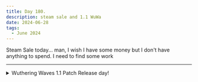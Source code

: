 ```yaml
---
title: Day 180.
description: steam sale and 1.1 WuWa
date: 2024-06-28
tags: 
  - June 2024
---
```


Steam Sale today... man, I wish I have some money but I don't have anything to spend. I need to find some work

-----

<details>
<summary>
Wuthering Waves 1.1 Patch Release day!
</summary>

...but I spend it instead finishing the story from 1.0... heheh... yeah, safe to say the game fell to the wayside for me as I focus on a lot of things in the past few weeks, but I'm back now, ready to grind to get Changli!

Before we do that though, let's finish the 1.0 main story first, and holy shit some of these scenes are just paintings

<a href="https://imgur.com/idQvi3Z"><img src="https://i.imgur.com/idQvi3Z.png" title="source: imgur.com" width="500px" alt="Crownless Epic"/></a>

<a href="https://imgur.com/op4YN2T"><img src="https://i.imgur.com/op4YN2T.png" title="source: imgur.com" width="500px" alt="Rover vs Eyes Part 1"/></a>

<a href="https://imgur.com/JuCa5vZ"><img src="https://i.imgur.com/JuCa5vZ.png" title="source: imgur.com" width="500px" alt="Rover vs Eyes Part 2"/></a>

<a href="https://imgur.com/2Q6dFVj"><img src="https://i.imgur.com/2Q6dFVj.png" title="source: imgur.com" width="500px" alt="Rover Wings"/></a>

<a href="https://imgur.com/Z43nBM6"><img src="https://i.imgur.com/Z43nBM6.png" title="source: imgur.com" width="500px" alt="Rover Determined"/></a>

Outside of the epic scenes, we also have scenes like this when Rover is in tears HUEEEE wejfskhfshfl

<a href="https://imgur.com/PpynAJU"><img src="https://i.imgur.com/PpynAJU.png" title="source: imgur.com" width="500px" alt="Rover in tears"/></a>

And scene where I feel like Jiyan and Rover is a newlywed couple looking at their new kid:

<a href="https://imgur.com/IhHWRFy"><img src="https://i.imgur.com/IhHWRFy.png" title="source: imgur.com" width="500px" alt="Rover x Jiyan's kid POV"/></a>

And we get to meet the "Little One", also known as Abby. Seems like this is the "Paimon" of this world, for sure. They are playing it up to be cute, but also Abby is pretty sarcastic, which I enjoy a lot :D

<a href="https://imgur.com/j3rFkSX"><img src="https://i.imgur.com/j3rFkSX.png" title="source: imgur.com" width="500px" alt="Abby!"/></a>

<a href="https://imgur.com/z5jJchQ"><img src="https://i.imgur.com/z5jJchQ.png" title="source: imgur.com" width="500px" alt="Rover lovely stare to Abby"/></a>

<a href="https://imgur.com/q7YRHvf"><img src="https://i.imgur.com/q7YRHvf.png" title="source: imgur.com" width="500px" alt="Rover unamused stare to Abby"/></a>
</details>

